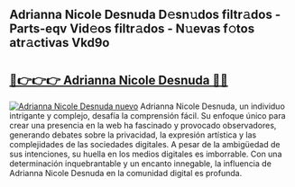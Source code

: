 ## Adrianna Nicole Desnuda D𝚎sn𝚞dos filtr𝚊dos - Parts-eqv Vid𝚎os filtr𝚊dos - N𝚞evas f𝚘tos atr𝚊ctivas Vkd9o

# <h2><a href="http://mbcwvc.tromn.icu/?c=Adrianna+Nicole+Desnuda">🔗👉👉👉 Adrianna Nicole Desnuda 🔗🔗</a></h2>

[![Adrianna Nicole Desnuda nuevo](https://i.imgur.com/pEAQMta.gif)](http://mbcwvc.tromn.icu/?c=Adrianna+Nicole+Desnuda)
Adrianna Nicole Desnuda, un individuo intrigante y complejo, desafía la comprensión fácil. Su enfoque único para crear una presencia en la web ha fascinado y provocado observadores, generando debates sobre la privacidad, la expresión artística y las complejidades de las sociedades digitales. A pesar de la ambigüedad de sus intenciones, su huella en los medios digitales es imborrable. Con una determinación inquebrantable y un encanto innegable, la influencia de Adrianna Nicole Desnuda en la comunidad digital es profunda.

